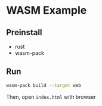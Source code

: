 # WASM Example

## Preinstall

- rust
- wasm-pack

## Run
```bash
wasm-pack build --target web
```
Then, open `index.html` with browser